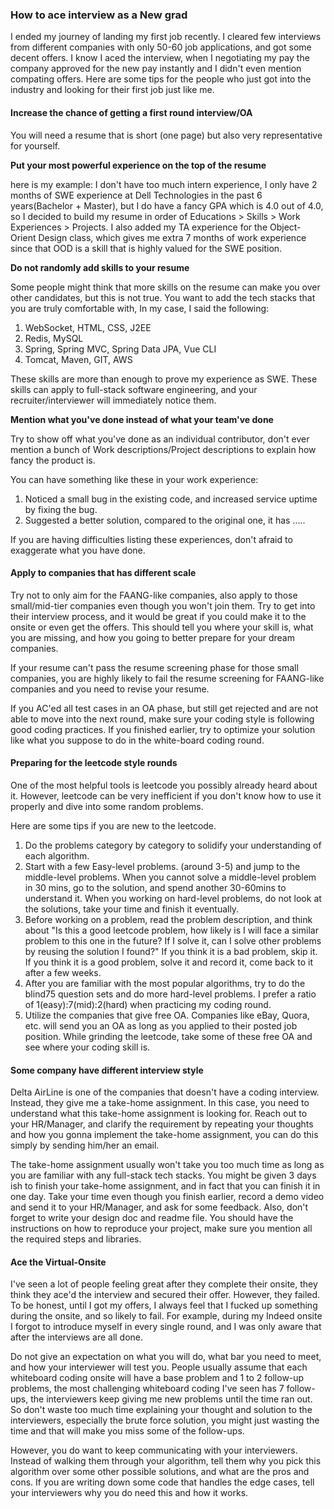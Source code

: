 ### How to ace interview as a New grad

I ended my journey of landing my first job recently. I cleared few interviews from different companies with only 50-60 job applications, and got some decent offers. I know I aced the interview, when I negotiating my pay the company approved for the new pay instantly and I didn't even mention compating offers. Here are some tips for the people who just got into the industry and looking for their first job just like me.

#### Increase the chance of getting a first round interview/OA

You will need a resume that is short (one page) but also very representative for yourself. 

**Put your most powerful experience on the top of the resume**

here is my example:
I don't have too much intern experience, I only have 2 months of SWE experience at Dell Technologies in the past 6 years(Bachelor + Master), but I do have a fancy GPA which is 4.0 out of 4.0, so I decided to build my resume in order of Educations > Skills > Work Experiences > Projects. I also added my TA experience for the Object-Orient Design class, which gives me extra 7 months of work experience since that OOD is a skill that is highly valued for the SWE position.

**Do not randomly add skills to your resume** 

Some people might think that more skills on the resume can make you over other candidates, but this is not true. You want to add the tech stacks that you are truly comfortable with, In my case, I said the following:
1. WebSocket, HTML, CSS, J2EE
2. Redis, MySQL
3. Spring, Spring MVC, Spring Data JPA, Vue CLI
4. Tomcat, Maven, GIT, AWS

These skills are more than enough to prove my experience as SWE. These skills can apply to full-stack software engineering, and your recruiter/interviewer will immediately notice them.

**Mention what you've done instead of what your team've done**

Try to show off what you've done as an individual contributor, don't ever mention a bunch of Work descriptions/Project descriptions to explain how fancy the product is.

You can have something like these in your work experience:
1. Noticed a small bug in the existing code, and increased service uptime by fixing the bug.
2. Suggested a better solution, compared to the original one, it has .....

If you are having difficulties listing these experiences, don't afraid to exaggerate what you have done.

#### Apply to companies that has different scale

Try not to only aim for the FAANG-like companies, also apply to those small/mid-tier companies even though you won't join them. Try to get into their interview process, and it would be great if you could make it to the onsite or even get the offers. This should tell you where your skill is, what you are missing, and how you going to better prepare for your dream companies. 

If your resume can't pass the resume screening phase for those small companies, you are highly likely to fail the resume screening for FAANG-like companies and you need to revise your resume.

If you AC'ed all test cases in an OA phase, but still get rejected and are not able to move into the next round, make sure your coding style is following good coding practices. If you finished earlier, try to optimize your solution like what you suppose to do in the white-board coding round.

#### Preparing for the leetcode style rounds

One of the most helpful tools is leetcode you possibly already heard about it. However, leetcode can be very inefficient if you don't know how to use it properly and dive into some random problems. 

Here are some tips if you are new to the leetcode.

1. Do the problems category by category to solidify your understanding of each algorithm.
2. Start with a few Easy-level problems. (around 3-5) and jump to the middle-level problems. When you cannot solve a middle-level problem in 30 mins, go to the solution, and spend another 30-60mins to understand it. When you working on hard-level problems, do not look at the solutions, take your time and finish it eventually.
3. Before working on a problem, read the problem description, and think about "Is this a good leetcode problem, how likely is I will face a similar problem to this one in the future? If I solve it, can I solve other problems by reusing the solution I found?" If you think it is a bad problem, skip it. If you think it is a good problem, solve it and record it, come back to it after a few weeks. 
4. After you are familiar with the most popular algorithms, try to do the blind75 question sets and do more hard-level problems. I prefer a ratio of 1(easy):7(mid):2(hard) when practicing my coding round.
5. Utilize the companies that give free OA. Companies like eBay, Quora, etc. will send you an OA as long as you applied to their posted job position. While grinding the leetcode, take some of these free OA and see where your coding skill is.

#### Some company have different interview style

Delta AirLine is one of the companies that doesn't have a coding interview. Instead, they give me a take-home assignment. In this case, you need to understand what this take-home assignment is looking for. Reach out to your HR/Manager, and clarify the requirement by repeating your thoughts and how you gonna implement the take-home assignment, you can do this simply by sending him/her an email.

The take-home assignment usually won't take you too much time as long as you are familiar with any full-stack tech stacks. You might be given 3 days ish to finish your take-home assignment, and in fact that you can finish it in one day. Take your time even though you finish earlier, record a demo video and send it to your HR/Manager, and ask for some feedback. Also, don't forget to write your design doc and readme file. You should have the instructions on how to reproduce your project, make sure you mention all the required steps and libraries.

#### Ace the Virtual-Onsite

I've seen a lot of people feeling great after they complete their onsite, they think they ace'd the interview and secured their offer. However, they failed. To be honest, until I got my offers, I always feel that I fucked up something during the onsite, and so likely to fail. For example, during my Indeed onsite I forgot to introduce myself in every single round, and I was only aware that after the interviews are all done.

Do not give an expectation on what you will do, what bar you need to meet, and how your interviewer will test you. People usually assume that each whiteboard coding onsite will have a base problem and 1 to 2 follow-up problems, the most challenging whiteboard coding I've seen has 7 follow-ups, the interviewers keep giving me new problems until the time ran out. So don't waste too much time explaining your thought and solution to the interviewers, especially the brute force solution, you might just wasting the time and that will make you miss some of the follow-ups.

However, you do want to keep communicating with your interviewers. Instead of walking them through your algorithm, tell them why you pick this algorithm over some other possible solutions, and what are the pros and cons. If you are writing down some code that handles the edge cases, tell your interviewers why you do need this and how it works.